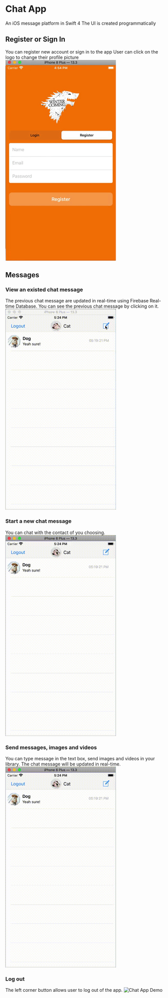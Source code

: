 # Chat App
An iOS message platform in Swift 4
The UI is created programmatically

## Register or Sign In 
You can register new account or sign in to the app
User can click on the logo to change their profile picture
![Chat App Demo](Demo/CA1.gif)

## Messages
### View an existed chat message
The previous chat message are updated in real-time using Firebase Real-time Database. You can see the previous chat message by clicking on it. 
![Chat App Demo](Demo/CA2.gif)

### Start a new chat message 
You can chat with the contact of you choosing. 
![Chat App Demo](Demo/CA3.gif)

### Send messages, images and videos
You can type message in the text box, send images and videos in your library. 
The chat message will be updated in real-time.
![Chat App Demo](Demo/CA3.gif)

### Log out 
The left corner button allows user to log out of the app.
![Chat App Demo](Demo/CA4.gif)

